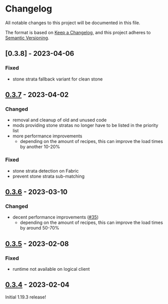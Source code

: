 # Changelog

All notable changes to this project will be documented in this file.

The format is based on [Keep a Changelog],
and this project adheres to [Semantic Versioning].

## [0.3.8] - 2023-04-06

### Fixed
- stone strata fallback variant for clean stone

## [0.3.7] - 2023-04-02

### Changed
- removal and cleanup of old and unused code
- mods providing stone stratas no longer have to be listed in the priority list
- more performance improvements
  - depending on the amount of recipes, this can improve the load times by another 10-20%

### Fixed
- stone strata detection on Fabric
- prevent stone strata sub-matching

## [0.3.6] - 2023-03-10

### Changed
- decent performance improvements ([#35])
  - depending on the amount of recipes, this can improve the load times by around 50-70%

<!-- Links -->
[#35]: https://github.com/AlmostReliable/almostunified/pull/35

## [0.3.5] - 2023-02-08

### Fixed
- runtime not available on logical client

## [0.3.4] - 2023-02-04

Initial 1.19.3 release!

<!-- Links -->
[keep a changelog]: https://keepachangelog.com/en/1.0.0/
[semantic versioning]: https://semver.org/spec/v2.0.0.html

<!-- Versions -->
[0.3.7]: https://github.com/AlmostReliable/almostunified/releases/tag/v1.19.3-0.3.7-beta
[0.3.6]: https://github.com/AlmostReliable/almostunified/releases/tag/v1.19.3-0.3.6-beta
[0.3.5]: https://github.com/AlmostReliable/almostunified/releases/tag/v1.19.3-0.3.5-beta
[0.3.4]: https://github.com/AlmostReliable/almostunified/releases/tag/v1.19.3-0.3.4-beta
